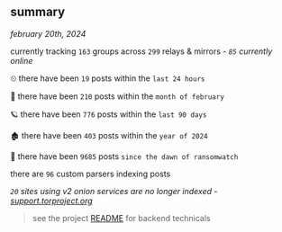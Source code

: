 
## summary
_february 20th, 2024_

currently tracking `163` groups across `299` relays & mirrors - _`85` currently online_

⏲ there have been `19` posts within the `last 24 hours`

🦈 there have been `210` posts within the `month of february`

🪐 there have been `776` posts within the `last 90 days`

🏚 there have been `403` posts within the `year of 2024`

🦕 there have been `9685` posts `since the dawn of ransomwatch`

there are `96` custom parsers indexing posts

_`20` sites using v2 onion services are no longer indexed - [support.torproject.org](https://support.torproject.org/onionservices/v2-deprecation/)_

> see the project [README](https://github.com/joshhighet/ransomwatch#ransomwatch--) for backend technicals

